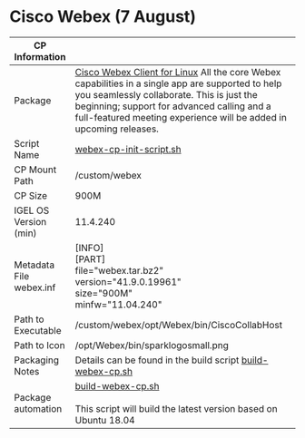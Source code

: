 # Cisco Webex (7 August)

|  CP Information |            |
|-----------------|------------|
| Package | [Cisco Webex Client for Linux](https://help.webex.com/en-us/9vstcdb/Webex-for-Linux) All the core Webex capabilities in a single app are supported to help you seamlessly collaborate. This is just the beginning; support for advanced calling and a full-featured meeting experience will be added in upcoming releases. |
| Script Name | [webex-cp-init-script.sh](webex-cp-init-script.sh) |
| CP Mount Path | /custom/webex |
| CP Size | 900M |
| IGEL OS Version (min) | 11.4.240 |
| Metadata File <br /> webex.inf | [INFO] <br /> [PART] <br /> file="webex.tar.bz2" <br /> version="41.9.0.19961" <br /> size="900M" <br /> minfw="11.04.240" |
| Path to Executable | /custom/webex/opt/Webex/bin/CiscoCollabHost |
| Path to Icon | /opt/Webex/bin/sparklogosmall.png |
| Packaging Notes | Details can be found in the build script [build-webex-cp.sh](build-webex-cp.sh) |
| Package automation | [build-webex-cp.sh](build-webex-cp.sh) <br /><br /> This script will build the latest version based on Ubuntu 18.04 |
